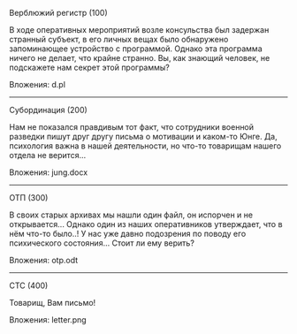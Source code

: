 Верблюжий регистр (100)

В ходе оперативных мероприятий возле консульства был задержан странный субъект, в его личных вещах было обнаружено запоминающее устройство с программой. Однако эта программа ничего не делает, что крайне странно. Вы, как знающий человек, не подcкажете нам секрет этой программы?

Вложения: d.pl

-----------------------

Субординация (200)

Нам не показался правдивым тот факт, что сотрудники военной разведки пишут друг другу письма о мотивации и каком-то Юнге. Да, психология важна в нашей деятельности, но что-то товарищам нашего отдела не верится... 

Вложения: jung.docx

-----------------------

ОТП (300)

В своих старых архивах мы нашли один файл, он испорчен и не открывается... Однако один из наших оперативников утверждает, что в нём что-то было..! У нас уже давно подозрения по поводу его психического состояния... Стоит ли ему верить?

Вложения: otp.odt

-----------------------

СТС (400)

Товарищ, Вам письмо! 

Вложения: letter.png
